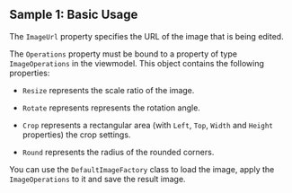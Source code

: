 ## Sample 1: Basic Usage

The `ImageUrl` property specifies the URL of the image that is being edited.

The `Operations` property must be bound to a property of type `ImageOperations` in the viewmodel. This object contains the following properties:

* `Resize` represents the scale ratio of the image.

* `Rotate` represents represents the rotation angle.

* `Crop` represents a rectangular area (with `Left`, `Top`, `Width` and `Height` properties) the crop settings.

* `Round` represents the radius of the rounded corners.

You can use the `DefaultImageFactory` class to load the image, apply the `ImageOperations` to it and save the result image.